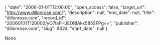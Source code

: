 {
  "date": "2006-01-01T12:00:00", 
  "open_access": false, 
  "target_url": "http://www.dillonrose.com/", 
  "description": null, 
  "end_date": null, 
  "title": "dillonrose.com", 
  "record_id": "20060101T120000/yO7IaFHJEORIAkx585SFPg==", 
  "publisher": "dillonrose.com", 
  "slug": 9424, 
  "start_date": null
}

None